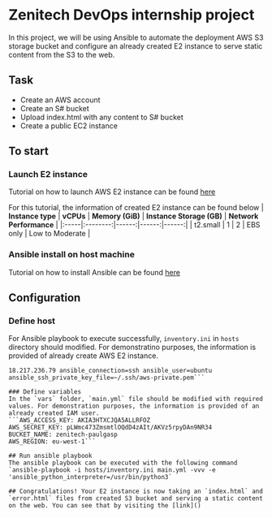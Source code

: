 # Zenitech DevOps internship project
In this project, we will be using Ansible to automate the deployment AWS S3 storage bucket and configure an already created E2 instance to serve static content from the S3 to the web.
## Task
- Create an AWS account
- Create an S# bucket
- Upload index.html with any content to S# bucket
- Create a public EC2 instance

## To start

### Launch E2 instance
Tutorial on how to launch AWS E2 instance can be found [here](https://docs.aws.amazon.com/quickstarts/latest/vmlaunch/step-1-launch-instance.html)

For this tutorial, the information of created E2 instance can be found below
| **Instance type** |  **vCPUs**  | **Memory (GiB)** | **Instance Storage (GB)** | **Network Performance** |
|:-----|:--------:|------:|------:|------:|
| t2.small   | 1 | 2 | EBS only | Low to Moderate |

 
### Ansible install on host machine
Tutorial on how to install Ansible can be found [here](https://docs.ansible.com/ansible/latest/installation_guide/intro_installation.html)

## Configuration
### Define host
For Ansible playbook to execute successfully, `inventory.ini` in `hosts` directory should modified. For demonstratino purposes, the information is provided of already create AWS E2 instance.

```[vm]
18.217.236.79 ansible_connection=ssh ansible_user=ubuntu ansible_ssh_private_key_file=~/.ssh/aws-private.pem```

### Define variables
In the `vars` folder, `main.yml` file should be modified with required values. For demonstration purposes, the information is provided of an already created IAM user.
```AWS_ACCESS_KEY: AKIA3HTXCJQA5ALLRFOZ 
AWS_SECRET_KEY: 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
BUCKET_NAME: zenitech-paulgasp
AWS_REGION: eu-west-1```

## Run ansible playbook
The ansible playbook can be executed with the following command
`ansible-playbook -i hosts/inventory.ini main.yml -vvv -e 'ansible_python_interpreter=/usr/bin/python3`

## Congratulations! Your E2 instance is now taking an `index.html` and `error.html` files from created S3 bucket and serving a static content on the web. You can see that by visiting the [link]()
